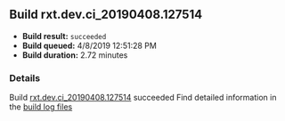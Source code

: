 ## Build rxt.dev.ci_20190408.127514
- **Build result:** `succeeded`
- **Build queued:** 4/8/2019 12:51:28 PM
- **Build duration:** 2.72 minutes
### Details
Build [rxt.dev.ci_20190408.127514](https://winappstudio.visualstudio.com/web/build.aspx?pcguid=a4ef43be-68ce-4195-a619-079b4d9834c2&builduri=vstfs%3a%2f%2f%2fBuild%2fBuild%2f27514) succeeded
Find detailed information in the [build log files](https://uwpctdiags.blob.core.windows.net/buildlogs/rxt.dev.ci_20190408.127514_logs.zip)

